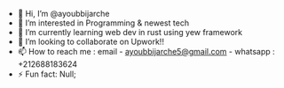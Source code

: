 - 👋 Hi, I’m @ayoubbijarche
- 👀 I’m interested in Programming & newest tech
- 🌱 I’m currently learning web dev in rust using yew framework
- 💞️ I’m looking to collaborate on Upwork!!
- 📫 How to reach me : email - ayoubbijarche5@gmail.com - whatsapp : +212688183624 
- ⚡ Fun fact: Null;


